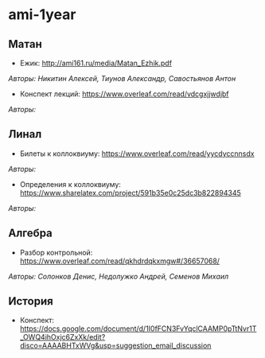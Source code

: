 # ami-1year

## Матан
- Ежик: http://ami161.ru/media/Matan_Ezhik.pdf

*Авторы: Никитин Алексей, 
Тиунов Александр,
Савостьянов Антон*

- Конспект лекций: https://www.overleaf.com/read/vdcgxjjwdjbf

*Авторы:*

## Линал
- Билеты к коллоквиуму: https://www.overleaf.com/read/yycdyccnnsdx

*Авторы:*

- Определения к коллоквиуму: https://www.sharelatex.com/project/591b35e0c25dc3b822894345

*Авторы:*

## Алгебра
- Разбор контрольной: https://www.overleaf.com/read/qkhdrdqkxmgw#/36657068/ 

*Авторы: Солонков Денис, Недолужко Андрей, Семенов Михаил* 

## История 
- Конспект: https://docs.google.com/document/d/1I0fFCN3FvYqclCAAMP0pTtNvr1T_OWQ4ihOxjc6ZxXk/edit?disco=AAAABHTxWVg&usp=suggestion_email_discussion

